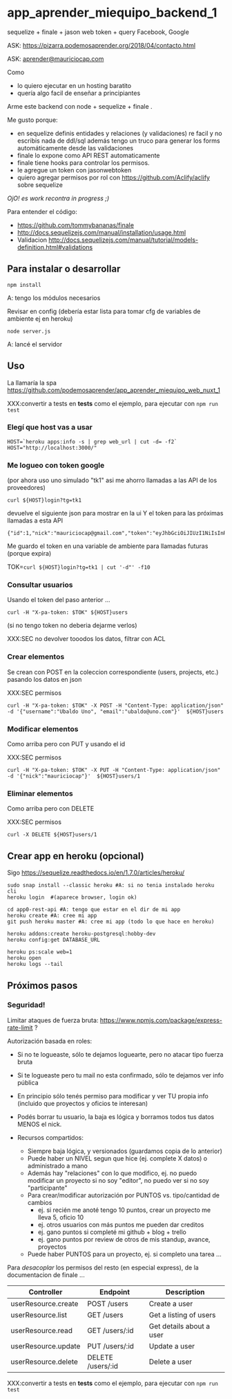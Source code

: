 # app_aprender_miequipo_backend_1

sequelize + finale +  jason web token + query Facebook, Google

ASK: https://pizarra.podemosaprender.org/2018/04/contacto.html

ASK: aprender@mauriciocap.com

Como 

* lo quiero ejecutar en un hosting baratito 
* quería algo facil de enseñar a principiantes 

Arme este backend con node + sequelize + finale .

Me gusto porque:

* en sequelize definis entidades y relaciones (y validaciones) re facil y no escribis nada de ddl/sql
    además tengo un truco para generar los forms automáticamente desde las validaciones
* finale lo expone como API REST automaticamente
* finale tiene hooks para controlar los permisos.
* le agregue un token con jasonwebtoken
* quiero agregar permisos por rol con https://github.com/Aclify/aclify sobre sequelize

*OjO! es work recontra in progress ;)*

Para entender el código:

* https://github.com/tommybananas/finale
* http://docs.sequelizejs.com/manual/installation/usage.html
* Validacion http://docs.sequelizejs.com/manual/tutorial/models-definition.html#validations

## Para instalar o desarrollar

```
npm install
```

A: tengo los módulos necesarios

Revisar en config (debería estar lista para tomar cfg de variables de ambiente ej en heroku)

```
node server.js
```

A: lancé el servidor


## Uso

La llamaría la spa https://github.com/podemosaprender/app_aprender_miequipo_web_nuxt_1

XXX:convertir a tests en __tests__  como el ejemplo, para ejecutar con ```npm run test```

### Elegí que host vas a usar

```
HOST=`heroku apps:info -s | grep web_url | cut -d= -f2`
HOST="http://localhost:3000/"
```
 
### Me logueo con token google

(por ahora uso uno simulado "tk1" asi me ahorro llamadas a las API de los proveedores)

```
curl ${HOST}login?tg=tk1 
```

devuelve el siguiente json para mostrar en la ui Y el token para las próximas llamadas a esta API

```
{"id":1,"nick":"mauriciocap@gmail.com","token":"eyJhbGciOiJIUzI1NiIsInR5cCI6IkpXVCJ9.eyJ1c2VyIjoxLCJpYXQiOjE1NDU4ODM1ODEsImV4cCI6MTU0NTg4NzE4MX0.WxURD11oR4IAJmuLURQ5vYdtoDBLcmTnECc704fg9Jc"}
```

Me guardo el token en una variable de ambiente para llamadas futuras (porque expira)

TOK=`curl ${HOST}login?tg=tk1 | cut '-d"' -f10`

### Consultar usuarios

Usando el token del paso anterior ...

``` 
curl -H "X-pa-token: $TOK" ${HOST}users
```

(si no tengo token no deberia dejarme verlos)

XXX:SEC no devolver tooodos los datos, filtrar con ACL

### Crear elementos

Se crean con POST en la coleccion correspondiente (users, projects, etc.) pasando los datos en json

XXX:SEC permisos

```
curl -H "X-pa-token: $TOK" -X POST -H "Content-Type: application/json" -d '{"username":"Ubaldo Uno", "email":"ubaldo@uno.com"}'  ${HOST}users
```

### Modificar elementos

Como arriba pero con PUT y usando el id

XXX:SEC permisos

```
curl -H "X-pa-token: $TOK" -X PUT -H "Content-Type: application/json" -d '{"nick":"mauriciocap"}'  ${HOST}users/1
```

### Eliminar elementos

Como arriba pero con DELETE

XXX:SEC permisos

```
curl -X DELETE ${HOST}users/1
```

## Crear app en heroku (opcional)

Sigo <https://sequelize.readthedocs.io/en/1.7.0/articles/heroku/>

```
sudo snap install --classic heroku #A: si no tenia instalado heroku cli
heroku login  #(aparece browser, login ok)

cd app0-rest-api #A: tengo que estar en el dir de mi app
heroku create #A: cree mi app
git push heroku master #A: cree mi app (todo lo que hace en heroku)

heroku addons:create heroku-postgresql:hobby-dev
heroku config:get DATABASE_URL

heroku ps:scale web=1
heroku open
heroku logs --tail
```

## Próximos pasos

### Seguridad!

Limitar ataques de fuerza bruta: https://www.npmjs.com/package/express-rate-limit ?

Autorización basada en roles:

* Si no te logueaste, sólo te dejamos loguearte, pero no atacar tipo fuerza bruta
* Si te logueaste pero tu mail no esta confirmado, sólo te dejamos ver info pública
* En principio sólo tenés permiso para modificar y ver TU propia info (incluido que proyectos y oficios te interesan)
* Podés borrar tu usuario, la baja es lógica y borramos todos tus datos MENOS el nick.

* Recursos compartidos:
   * Siempre baja lógica, y versionados (guardamos copia de lo anterior)
   * Puede haber un NIVEL segun que hice (ej. complete X datos) o administrado a mano
   * Además hay "relaciones" con lo que modifico, ej. no puedo modificar un proyecto si no soy "editor", no puedo ver si no soy "participante"
   * Para crear/modificar autorización por PUNTOS vs. tipo/cantidad de cambios
       * ej. si recién me anoté tengo 10 puntos, crear un proyecto me lleva 5, oficio 10
       * ej. otros usuarios con más puntos me pueden dar creditos
       * ej. gano puntos si completé mi github + blog + trello
       * ej. gano puntos por review de otros de mis standup, avance, proyectos
   * Puede haber PUNTOS para un proyecto, ej. si completo una tarea ...

Para *desacoplar* los permisos del resto (en especial express), de la documentacion de finale ...

Controller | Endpoint | Description
-----------|----------|------------
userResource.create | POST /users | Create a user
userResource.list | GET /users  | Get a listing of users
userResource.read | GET /users/:id | Get details about a user
userResource.update | PUT /users/:id | Update a user
userResource.delete | DELETE /users/:id | Delete a user


XXX:convertir a tests en __tests__  como el ejemplo, para ejecutar con ```npm run test```
